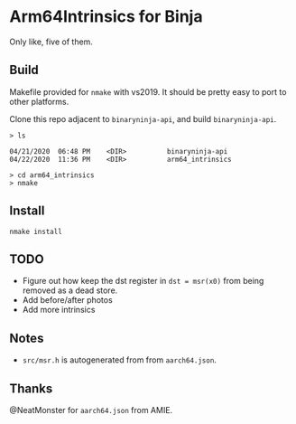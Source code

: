 # Arm64Intrinsics for Binja

Only like, five of them.

## Build

Makefile provided for `nmake` with vs2019. It should be pretty easy to port to
other platforms.

Clone this repo adjacent to `binaryninja-api`, and build `binaryninja-api`.

```
> ls

04/21/2020  06:48 PM    <DIR>          binaryninja-api
04/22/2020  11:36 PM    <DIR>          arm64_intrinsics

> cd arm64_intrinsics
> nmake
```

## Install

`nmake install`

## TODO

- Figure out how keep the dst register in `dst = msr(x0)` from being removed
  as a dead store.
- Add before/after photos
- Add more intrinsics

## Notes

- `src/msr.h` is autogenerated from from `aarch64.json`.

## Thanks

@NeatMonster for `aarch64.json` from AMIE.
